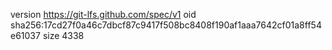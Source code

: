 version https://git-lfs.github.com/spec/v1
oid sha256:17cd27f0a46c7dbcf87c9417f508bc8408f190af1aaa7642cf01a8ff54e61037
size 4338
